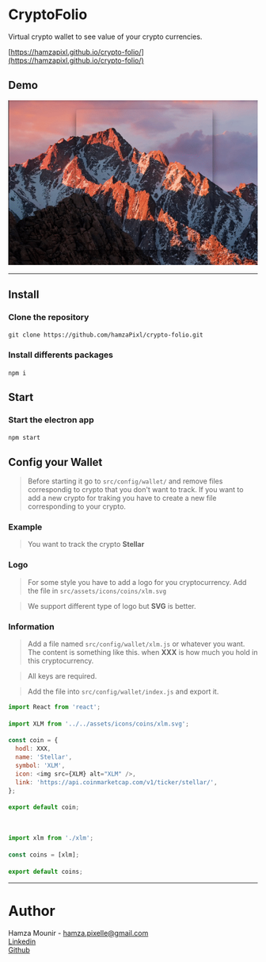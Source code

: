 # CryptoFolio

Virtual crypto wallet to see value of your crypto currencies.

[https://hamzapixl.github.io/crypto-folio/](https://hamzapixl.github.io/crypto-folio/) 
  
## Demo

  ![](demo.gif)
    
  ***
  
## Install 

  ### Clone the repository
  ``git clone https://github.com/hamzaPixl/crypto-folio.git``

  ### Install differents packages
  ``npm i``

## Start 

  ### Start the electron app
  ``npm start``

## Config your Wallet

  > Before starting it go to `src/config/wallet/` and remove files correspondig to crypto that you don't want to track. If you want to add a new crypto for traking you have to create a new file corresponding to your crypto.

  ### Example
  
  > You want to track the crypto **Stellar**
  
  ### Logo
  
  > For some style you have to add a logo for you cryptocurrency. Add the file in `src/assets/icons/coins/xlm.svg`
  
  > We support different type of logo but **SVG** is better.
  
  ### Information
  
  > Add a file named `src/config/wallet/xlm.js` or whatever you want. The content is something like this. when **XXX** is how   much you hold in this cryptocurrency.
  
  > All keys are required.
  
  > Add the file into `src/config/wallet/index.js` and export it.
  
  ```javascript
  import React from 'react';

  import XLM from '../../assets/icons/coins/xlm.svg';

  const coin = {
    hodl: XXX,
    name: 'Stellar',
    symbol: 'XLM',
    icon: <img src={XLM} alt="XLM" />,
    link: 'https://api.coinmarketcap.com/v1/ticker/stellar/',
  };

  export default coin;
  ```

  
  ```javascript
  import xlm from './xlm';

  const coins = [xlm];

  export default coins;
  ```
  
  ***
  
  
# Author

Hamza Mounir - hamza.pixelle@gmail.com    
[Linkedin](https://www.linkedin.com/in/hamza-mounir-0a7bb6139/)   
[Github](https://github.com/hamzaPixl)    
